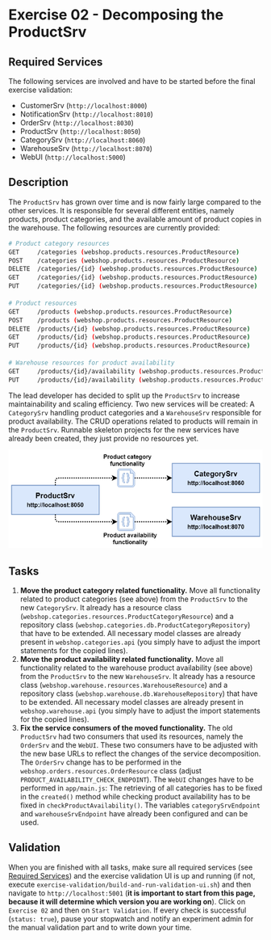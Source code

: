 # Exercise 02 - Decomposing the ProductSrv

## Required Services

The following services are involved and have to be started before the final exercise validation:

- CustomerSrv (`http://localhost:8000`)
- NotificationSrv (`http://localhost:8010`)
- OrderSrv (`http://localhost:8030`)
- ProductSrv (`http://localhost:8050`)
- CategorySrv (`http://localhost:8060`)
- WarehouseSrv (`http://localhost:8070`)
- WebUI (`http://localhost:5000`)

## Description

The `ProductSrv` has grown over time and is now fairly large compared to the other services. It is responsible for several different entities, namely products, product categories, and the available amount of product copies in the warehouse. The following resources are currently provided:

```bash
# Product category resources
GET     /categories (webshop.products.resources.ProductResource)
POST    /categories (webshop.products.resources.ProductResource)
DELETE  /categories/{id} (webshop.products.resources.ProductResource)
GET     /categories/{id} (webshop.products.resources.ProductResource)
PUT     /categories/{id} (webshop.products.resources.ProductResource)

# Product resources
GET     /products (webshop.products.resources.ProductResource)
POST    /products (webshop.products.resources.ProductResource)
DELETE  /products/{id} (webshop.products.resources.ProductResource)
GET     /products/{id} (webshop.products.resources.ProductResource)
PUT     /products/{id} (webshop.products.resources.ProductResource)

# Warehouse resources for product availability
GET     /products/{id}/availability (webshop.products.resources.ProductResource)
PUT     /products/{id}/availability (webshop.products.resources.ProductResource)
```

The lead developer has decided to split up the `ProductSrv` to increase maintainability and scaling efficiency. Two new services will be created: A `CategorySrv` handling product categories and a `WarehouseSrv` responsible for product availability. The CRUD operations related to products will remain in the `ProductSrv`. Runnable skeleton projects for the new services have already been created, they just provide no resources yet.

![Product Service Decomposition](./img/exercise2-all.png)

## Tasks

1. **Move the product category related functionality.** Move all functionality related to product categories (see above) from the `ProductSrv` to the new `CategorySrv`. It already has a resource class (`webshop.categories.resources.ProductCategoryResource`) and a repository class (`webshop.categories.db.ProductCategoryRepository`) that have to be extended. All necessary model classes are already present in `webshop.categories.api` (you simply have to adjust the import statements for the copied lines).
2. **Move the product availability related functionality.** Move all functionality related to the warehouse product availability (see above) from the `ProductSrv` to the new `WarehouseSrv`. It already has a resource class (`webshop.warehouse.resources.WarehouseResource`) and a repository class (`webshop.warehouse.db.WarehouseRepository`) that have to be extended. All necessary model classes are already present in `webshop.warehouse.api` (you simply have to adjust the import statements for the copied lines).
3. **Fix the service consumers of the moved functionality.** The old `ProductSrv` had two consumers that used its resources, namely the `OrderSrv` and the `WebUI`. These two consumers have to be adjusted with the new base URLs to reflect the changes of the service decomposition. The `OrderSrv` change has to be performed in the `webshop.orders.resources.OrderResource` class (adjust `PRODUCT_AVAILABILITY_CHECK_ENDPOINT`). The `WebUI` changes have to be performed in `app/main.js`: The retrieving of all categories has to be fixed in the `created()` method while checking product availability has to be fixed in `checkProductAvailability()`. The variables `categorySrvEndpoint` and `warehouseSrvEndpoint` have already been configured and can be used.

## Validation

When you are finished with all tasks, make sure all required services (see [Required Services](#required-services)) and the exercise validation UI is up and running (if not, execute `exercise-validation/build-and-run-validation-ui.sh`) and then navigate to `http://localhost:5001` (**it is important to start from this page, because it will determine which version you are working on**). Click on `Exercise 02` and then on `Start Validation`. If every check is successful (`status: true`), pause your stopwatch and notify an experiment admin for the manual validation part and to write down your time.